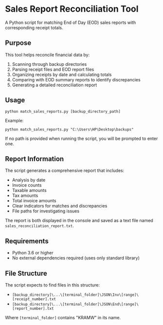 # Sales Report Reconciliation Tool

A Python script for matching End of Day (EOD) sales reports with corresponding receipt totals.

## Purpose

This tool helps reconcile financial data by:
1. Scanning through backup directories
2. Parsing receipt files and EOD report files
3. Organizing receipts by date and calculating totals
4. Comparing with EOD summary reports to identify discrepancies
5. Generating a detailed reconciliation report

## Usage

```
python match_sales_reports.py [backup_directory_path]
```

Example:
```
python match_sales_reports.py "C:\Users\HP\Desktop\backups"
```

If no path is provided when running the script, you will be prompted to enter one.

## Report Information

The script generates a comprehensive report that includes:

- Analysis by date
- Invoice counts
- Taxable amounts
- Tax amounts
- Total invoice amounts
- Clear indicators for matches and discrepancies
- File paths for investigating issues

The report is both displayed in the console and saved as a text file named `sales_reconciliation_report.txt`.

## Requirements

- Python 3.6 or higher
- No external dependencies required (uses only standard library)

## File Structure

The script expects to find files in this structure:
- `[backup_directory]\...\[terminal_folder]\JSON\Inv\[range]\[receipt_number].txt`  
- `[backup_directory]\...\[terminal_folder]\JSON\End\[range]\[report_number].txt`

Where `[terminal_folder]` contains "KRAMW" in its name.